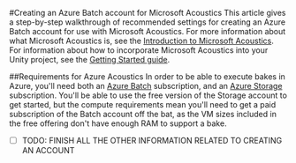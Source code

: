 #Creating an Azure Batch account for Microsoft Acoustics
This article gives a step-by-step walkthrough of recommended settings for creating an Azure Batch account for use with Microsoft Acoustics. For more information about what Microsoft Acoustics is, see the [Introduction to Microsoft Acoustics](index.md). For information about how to incorporate Microsoft Acoustics into your Unity project, see the [Getting Started guide](GettingStarted.md).  

##Requirements for Azure Acoustics
In order to be able to execute bakes in Azure, you'll need both an [Azure Batch](https://azure.microsoft.com/en-us/services/batch/) subscription, and an [Azure Storage](https://azure.microsoft.com/en-us/services/storage/) subscription. You'll be able to use the free version of the Storage account to get started, but the compute requirements mean you'll need to get a paid subscription of the Batch account off the bat, as the VM sizes included in the free offering don't have enough RAM to support a bake.

- [ ] TODO: FINISH ALL THE OTHER INFORMATION RELATED TO CREATING AN ACCOUNT